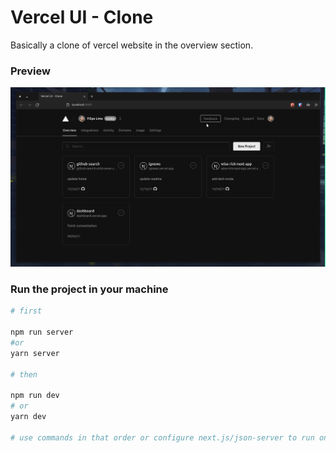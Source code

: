 # Vercel UI - Clone

Basically a clone of vercel website in the overview section.

### Preview

<img src="./assets/vercel-ui-clone-preview.gif" alt="Vercel UI Clone" />

### Run the project in your machine

```bash
# first

npm run server
#or
yarn server

# then

npm run dev
# or
yarn dev

# use commands in that order or configure next.js/json-server to run on another port.
```
